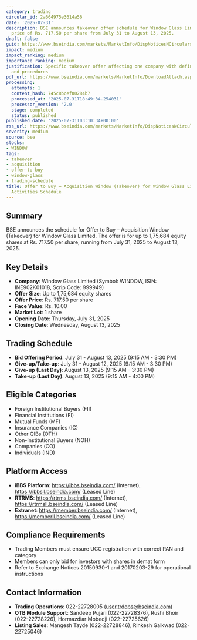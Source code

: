 ```yaml
---
category: trading
circular_id: 2a664975e3614a56
date: '2025-07-31'
description: BSE announces takeover offer schedule for Window Glass Limited with offer
  price of Rs. 717.50 per share from July 31 to August 13, 2025.
draft: false
guid: https://www.bseindia.com/markets/MarketInfo/DispNoticesNCirculars.aspx?Noticeid={3BDC1C62-98F6-496B-A2DD-EAB2465442CE}&noticeno=20250731-1&dt=07/31/2025&icount=1&totcount=60&flag=0
impact: medium
impact_ranking: medium
importance_ranking: medium
justification: Specific takeover offer affecting one company with defined timeline
  and procedures
pdf_url: https://www.bseindia.com/markets/MarketInfo/DownloadAttach.aspx?id=20250731-1&attachedId=
processing:
  attempts: 1
  content_hash: 745c8bcef00284b7
  processed_at: '2025-07-31T18:49:34.254031'
  processor_version: '2.0'
  stage: completed
  status: published
published_date: '2025-07-31T03:10:34+00:00'
rss_url: https://www.bseindia.com/markets/MarketInfo/DispNoticesNCirculars.aspx?Noticeid={3BDC1C62-98F6-496B-A2DD-EAB2465442CE}&noticeno=20250731-1&dt=07/31/2025&icount=1&totcount=60&flag=0
severity: medium
source: bse
stocks:
- WINDOW
tags:
- takeover
- acquisition
- offer-to-buy
- window-glass
- trading-schedule
title: Offer to Buy – Acquisition Window (Takeover) for Window Glass Limited - Live
  Activities Schedule
---
```


## Summary

BSE announces the schedule for Offer to Buy – Acquisition Window (Takeover) for Window Glass Limited. The offer is for up to 1,75,684 equity shares at Rs. 717.50 per share, running from July 31, 2025 to August 13, 2025.

## Key Details

- **Company**: Window Glass Limited (Symbol: WINDOW, ISIN: INE902K01018, Scrip Code: 999949)
- **Offer Size**: Up to 1,75,684 equity shares
- **Offer Price**: Rs. 717.50 per share
- **Face Value**: Rs. 10.00
- **Market Lot**: 1 share
- **Opening Date**: Thursday, July 31, 2025
- **Closing Date**: Wednesday, August 13, 2025

## Trading Schedule

- **Bid Offering Period**: July 31 - August 13, 2025 (9:15 AM - 3:30 PM)
- **Give-up/Take-up**: July 31 - August 12, 2025 (9:15 AM - 3:30 PM)
- **Give-up (Last Day)**: August 13, 2025 (9:15 AM - 3:30 PM)
- **Take-up (Last Day)**: August 13, 2025 (9:15 AM - 4:00 PM)

## Eligible Categories

- Foreign Institutional Buyers (FII)
- Financial Institutions (FI)
- Mutual Funds (MF)
- Insurance Companies (IC)
- Other QIBs (OTH)
- Non-Institutional Buyers (NOH)
- Companies (CO)
- Individuals (IND)

## Platform Access

- **iBBS Platform**: https://ibbs.bseindia.com/ (Internet), https://ibbsll.bseindia.com/ (Leased Line)
- **RTRMS**: https://rtrms.bseindia.com/ (Internet), https://rtrmsll.bseindia.com/ (Leased Line)
- **Extranet**: https://member.bseindia.com/ (Internet), https://memberll.bseindia.com/ (Leased Line)

## Compliance Requirements

- Trading Members must ensure UCC registration with correct PAN and category
- Members can only bid for investors with shares in demat form
- Refer to Exchange Notices 20150930-1 and 20170203-29 for operational instructions

## Contact Information

- **Trading Operations**: 022-22728005 (user.trdops@bseindia.com)
- **OTB Module Support**: Sandeep Pujari (022-22728376), Rushi Bhoir (022-22728226), Hormazdiar Mobedji (022-22725626)
- **Listing Sales**: Mangesh Tayde (022-22728846), Rinkesh Gaikwad (022-22725046)